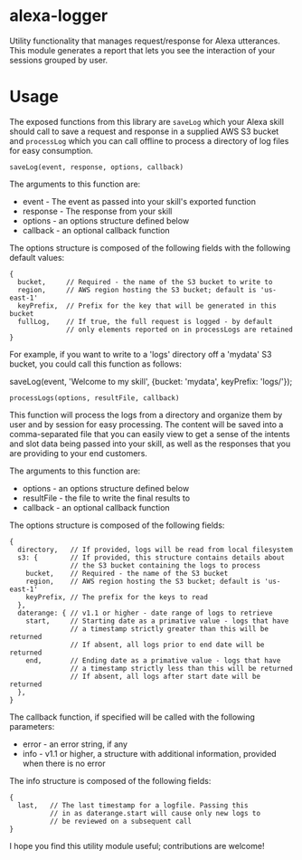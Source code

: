 # alexa-logger
Utility functionality that manages request/response for Alexa utterances. This module generates a report that lets you see the interaction of your sessions grouped by user.

# Usage
The exposed functions from this library are `saveLog` which your Alexa skill should call to save a request and response in a supplied AWS S3 bucket and `processLog` which you can call offline to process a directory of log files for easy consumption.

```
saveLog(event, response, options, callback)
```

The arguments to this function are:

 * event - The event as passed into your skill's exported function
 * response - The response from your skill
 * options - an options structure defined below
 * callback - an optional callback function

The options structure is composed of the following fields with the following default values:

```
{
  bucket,     // Required - the name of the S3 bucket to write to
  region,     // AWS region hosting the S3 bucket; default is 'us-east-1'
  keyPrefix,  // Prefix for the key that will be generated in this bucket
  fullLog,    // If true, the full request is logged - by default
              // only elements reported on in processLogs are retained
}
```

For example, if you want to write to a 'logs' directory off a 'mydata' S3 bucket, you could call this function as follows:

saveLog(event, 'Welcome to my skill', {bucket: 'mydata', keyPrefix: 'logs/'});

```
processLogs(options, resultFile, callback)
```

This function will process the logs from a directory and organize them by user and by session for easy processing. The content will be saved into a comma-separated file that you can easily view to get a sense of the intents and slot data being passed into your skill, as well as the responses that you are providing to your end customers.

The arguments to this function are:

 * options - an options structure defined below
 * resultFile - the file to write the final results to
 * callback - an optional callback function

The options structure is composed of the following fields:

```
{
  directory,   // If provided, logs will be read from local filesystem
  s3: {        // If provided, this structure contains details about
               // the S3 bucket containing the logs to process
    bucket,    // Required - the name of the S3 bucket
    region,    // AWS region hosting the S3 bucket; default is 'us-east-1'
    keyPrefix, // The prefix for the keys to read
  },
  daterange: { // v1.1 or higher - date range of logs to retrieve
    start,     // Starting date as a primative value - logs that have
               // a timestamp strictly greater than this will be returned
               // If absent, all logs prior to end date will be returned
    end,       // Ending date as a primative value - logs that have
               // a timestamp strictly less than this will be returned
               // If absent, all logs after start date will be returned
  },
}
```

The callback function, if specified will be called with the following parameters:

 * error - an error string, if any
 * info - v1.1 or higher, a structure with additional information, provided when there is no error

The info structure is composed of the following fields:

```
{
  last,   // The last timestamp for a logfile. Passing this
          // in as daterange.start will cause only new logs to
          // be reviewed on a subsequent call
}
```


I hope you find this utility module useful; contributions are welcome!